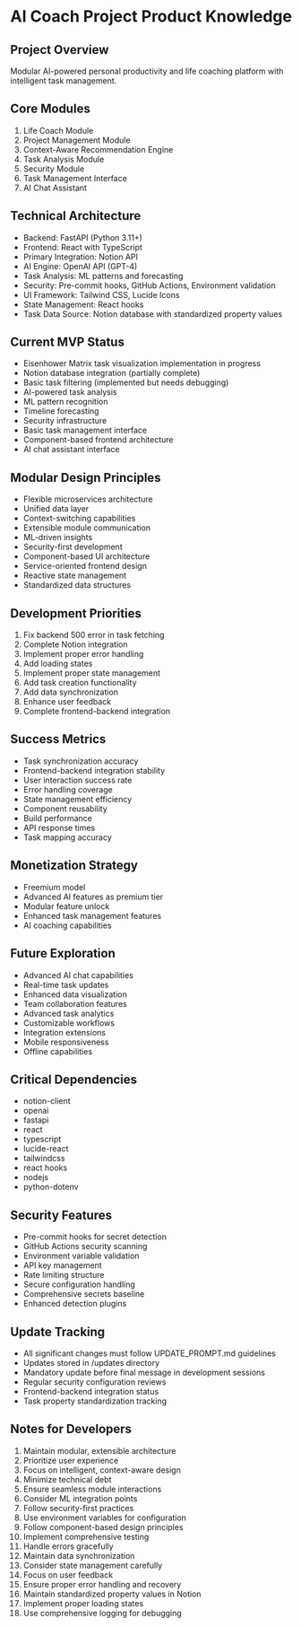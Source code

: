 # AI Coach Project Product Knowledge

## Project Overview
Modular AI-powered personal productivity and life coaching platform with intelligent task management.

## Core Modules
1. Life Coach Module
2. Project Management Module
3. Context-Aware Recommendation Engine
4. Task Analysis Module
5. Security Module
6. Task Management Interface
7. AI Chat Assistant

## Technical Architecture
- Backend: FastAPI (Python 3.11+)
- Frontend: React with TypeScript
- Primary Integration: Notion API
- AI Engine: OpenAI API (GPT-4)
- Task Analysis: ML patterns and forecasting
- Security: Pre-commit hooks, GitHub Actions, Environment validation
- UI Framework: Tailwind CSS, Lucide Icons
- State Management: React hooks
- Task Data Source: Notion database with standardized property values

## Current MVP Status
- Eisenhower Matrix task visualization implementation in progress
- Notion database integration (partially complete)
- Basic task filtering (implemented but needs debugging)
- AI-powered task analysis
- ML pattern recognition
- Timeline forecasting
- Security infrastructure
- Basic task management interface
- Component-based frontend architecture
- AI chat assistant interface

## Modular Design Principles
- Flexible microservices architecture
- Unified data layer
- Context-switching capabilities
- Extensible module communication
- ML-driven insights
- Security-first development
- Component-based UI architecture
- Service-oriented frontend design
- Reactive state management
- Standardized data structures

## Development Priorities
1. Fix backend 500 error in task fetching
2. Complete Notion integration
3. Implement proper error handling
4. Add loading states
5. Implement proper state management
6. Add task creation functionality
7. Add data synchronization
8. Enhance user feedback
9. Complete frontend-backend integration

## Success Metrics
- Task synchronization accuracy
- Frontend-backend integration stability
- User interaction success rate
- Error handling coverage
- State management efficiency
- Component reusability
- Build performance
- API response times
- Task mapping accuracy

## Monetization Strategy
- Freemium model
- Advanced AI features as premium tier
- Modular feature unlock
- Enhanced task management features
- AI coaching capabilities

## Future Exploration
- Advanced AI chat capabilities
- Real-time task updates
- Enhanced data visualization
- Team collaboration features
- Advanced task analytics
- Customizable workflows
- Integration extensions
- Mobile responsiveness
- Offline capabilities

## Critical Dependencies
- notion-client
- openai
- fastapi
- react
- typescript
- lucide-react
- tailwindcss
- react hooks
- nodejs
- python-dotenv

## Security Features
- Pre-commit hooks for secret detection
- GitHub Actions security scanning
- Environment variable validation
- API key management
- Rate limiting structure
- Secure configuration handling
- Comprehensive secrets baseline
- Enhanced detection plugins

## Update Tracking
- All significant changes must follow UPDATE_PROMPT.md guidelines
- Updates stored in /updates directory
- Mandatory update before final message in development sessions
- Regular security configuration reviews
- Frontend-backend integration status
- Task property standardization tracking

## Notes for Developers
1. Maintain modular, extensible architecture
2. Prioritize user experience
3. Focus on intelligent, context-aware design
4. Minimize technical debt
5. Ensure seamless module interactions
6. Consider ML integration points
7. Follow security-first practices
8. Use environment variables for configuration
9. Follow component-based design principles
10. Implement comprehensive testing
11. Handle errors gracefully
12. Maintain data synchronization
13. Consider state management carefully
14. Focus on user feedback
15. Ensure proper error handling and recovery
16. Maintain standardized property values in Notion
17. Implement proper loading states
18. Use comprehensive logging for debugging
